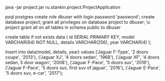 java -jar project.jar ru.stankin.project.ProjectApplication

psql postgres
create role dbuser with login password 'password';
create database project;
grant all privileges on database project to dbuser;
\c project
grant all on all tables in schema public to dbuser

create table if not exists data (
    id SERIAL PRIMARY KEY,
    model VARCHAR(64) NOT NULL,
    details VARCHAR(256),
    year VARCHAR(4) 
);

insert into data(model, details, year) values
('Jaguar F-Type', '2 doors coupe', '2013'),
('Jaguar XJ', '4 doors sedan', '1968'),
('Jaguar XF', '4 doors sedan, 5 door wagon', '2008'),
('Jaguar F-Pace', '5 doors suv', '2016'),
('Jaguar F-Pace', '5 doors suv, first suv of jaguar', '2016'),
('Jaguar E-Pace', '5 doors suv, e-car', '2017');